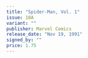 ```yaml
---
title: "Spider-Man, Vol. 1"
issue: 18A
variant: ""
publisher: Marvel Comics
release_date: "Nov 19, 1991"
signed_by: ""
price: 1.75
---
```

